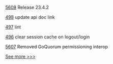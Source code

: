 
[5608](https://github.com/hyperledger/besu/pull/5608) Release 23.4.2

[498](https://github.com/hyperledger-labs/fabric-operations-console/pull/498) update api doc link

[497](https://github.com/hyperledger-labs/fabric-operations-console/pull/497) lint

[496](https://github.com/hyperledger-labs/fabric-operations-console/pull/496) clear session cache on logout/login

[5607](https://github.com/hyperledger/besu/pull/5607) Removed GoQuorum permissioning interop


[See more >>>](https://start-here.hyperledger.org/pull-requests)
